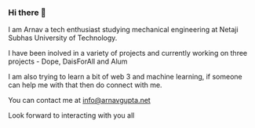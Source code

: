 ### Hi there 👋

I am Arnav a tech enthusiast studying mechanical engineering at Netaji Subhas University of Technology.

I have been inolved in a variety of projects and currently working on three projects - Dope, DaisForAll and Alum

I am also trying to learn a bit of web 3 and machine learning, if someone can help me with that then do connect with me.

You can contact me at info@arnavgupta.net

Look forward to interacting with you all


